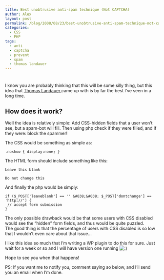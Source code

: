 ```yaml
---
title: Best unobtrusive anti-spam technique (Not CAPTCHA)
author: Alex
layout: post
permalink: /blog/2008/08/23/best-unobtrusive-anti-spam-technique-not-captcha/
categories:
  - CSS
  - PHP
tags:
  - anti
  - captcha
  - prevent
  - spam
  - thomas landauer
---
```

# 

I know you are probably thinking that this will be some silly thing, but this idea that [Thomas Landauer ][1]came up with is by far the best I’ve seen in a long time.

 [1]: http://www.landauer.at/preventing-spam-in-form-submissions-without-using-a-captcha.php

## How does it work?

Well the idea is relatively simple: Add CSS-hidden fields that a user won’t see, but a spam-bot will fill. Then using php check if they were filled, and if they were: block the spammer!

The CSS would be something as simple as:

    .noshow { display:none; }
    

The HTML form should include something like this:

    Leave this blank
       
    Do not change this
     
    

And finally the php would be simply:

    if ($_POST['leaveblank'] == '' &#038;&#038; $_POST['dontchange'] == 'http://') {
     // accept form submission
    }
    

The only possible drawback would be that some users with CSS disabled would see the “hidden” form fields, and thus would be quite puzzled.  
The good thing is that the percentage of users with CSS disabled is so low that I wouldn’t even care about that issue…

I like this idea so much that I’m writing a WP plugin to do this for sure. Just wait for a week or so and I will have version one running ![:)][2] 

 [2]: http://urbanoalvarez.es/blog/wp-includes/images/smilies/icon_smile.gif

Hope to see you when that happens!

PS: If you want me to notify you, comment saying so below, and I’ll send you an email when I’m done.